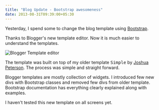```yaml
---
title: "Blog Update - Bootstrap awesomeness"
date: 2013-08-31T09:39:00+05:30
---
```


Yesterday, I spend some to change the blog template using <a href="https://getbootstrap.com/" rel="nofollow">Bootstrap</a>.

Thanks to Blogger's new template editor. Now it is much easier to understand the templates.

![](https://3.bp.blogspot.com/-bh9axs527CE/UiA0rCh0EYI/AAAAAAAAEGU/BiubEPADblY/s1600/Screen+Shot+2013-08-30+at+11.28.05+AM.png "Blogger Template editor")

The template was built on top of my older template <tt>Simple</tt> by <a href="https://noaesthetic.com">Joshua Peterson</a>. The process was simple and straight forward.

Blogger templates are mostly collection of widgets. I introduced few new divs with Bootstrap classes and removed few divs from older template. Bootstrap documentation has everything clearly explained along with examples.

I haven't tested this new template on all screens yet.
